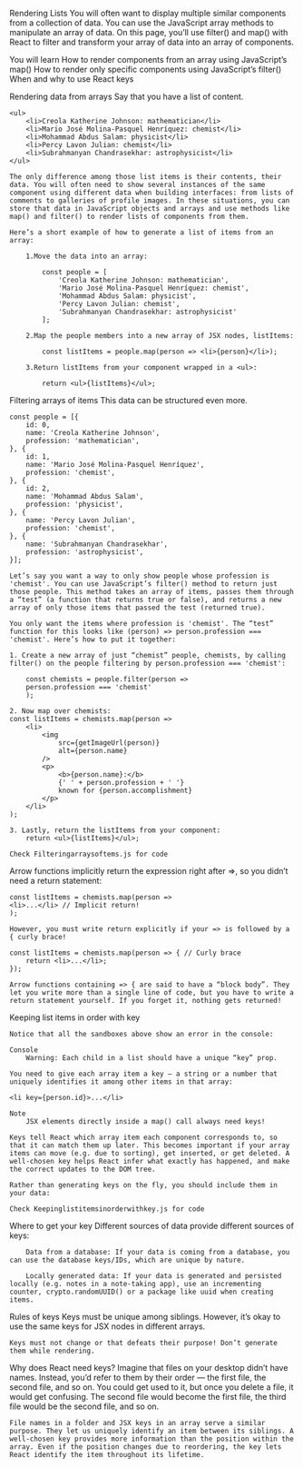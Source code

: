 Rendering Lists
    You will often want to display multiple similar components from a collection of data. You can use the JavaScript array methods to manipulate an array of data. On this page, you’ll use filter() and map() with React to filter and transform your array of data into an array of components.

You will learn
    How to render components from an array using JavaScript’s map()
    How to render only specific components using JavaScript’s filter()
    When and why to use React keys

Rendering data from arrays 
    Say that you have a list of content.

    <ul>
        <li>Creola Katherine Johnson: mathematician</li>
        <li>Mario José Molina-Pasquel Henríquez: chemist</li>
        <li>Mohammad Abdus Salam: physicist</li>
        <li>Percy Lavon Julian: chemist</li>
        <li>Subrahmanyan Chandrasekhar: astrophysicist</li>
    </ul>

    The only difference among those list items is their contents, their data. You will often need to show several instances of the same component using different data when building interfaces: from lists of comments to galleries of profile images. In these situations, you can store that data in JavaScript objects and arrays and use methods like map() and filter() to render lists of components from them.

    Here’s a short example of how to generate a list of items from an array:

        1.Move the data into an array:

            const people = [
                'Creola Katherine Johnson: mathematician',
                'Mario José Molina-Pasquel Henríquez: chemist',
                'Mohammad Abdus Salam: physicist',
                'Percy Lavon Julian: chemist',
                'Subrahmanyan Chandrasekhar: astrophysicist'
            ];

        2.Map the people members into a new array of JSX nodes, listItems:

            const listItems = people.map(person => <li>{person}</li>);

        3.Return listItems from your component wrapped in a <ul>:
            
            return <ul>{listItems}</ul>;

Filtering arrays of items 
    This data can be structured even more.

    const people = [{
        id: 0,
        name: 'Creola Katherine Johnson',
        profession: 'mathematician',
    }, {
        id: 1,
        name: 'Mario José Molina-Pasquel Henríquez',
        profession: 'chemist',
    }, {
        id: 2,
        name: 'Mohammad Abdus Salam',
        profession: 'physicist',
    }, {
        name: 'Percy Lavon Julian',
        profession: 'chemist',  
    }, {
        name: 'Subrahmanyan Chandrasekhar',
        profession: 'astrophysicist',
    }];

    Let’s say you want a way to only show people whose profession is 'chemist'. You can use JavaScript’s filter() method to return just those people. This method takes an array of items, passes them through a “test” (a function that returns true or false), and returns a new array of only those items that passed the test (returned true).

    You only want the items where profession is 'chemist'. The “test” function for this looks like (person) => person.profession === 'chemist'. Here’s how to put it together:

    1. Create a new array of just “chemist” people, chemists, by calling filter() on the people filtering by person.profession === 'chemist':
        
        const chemists = people.filter(person =>
        person.profession === 'chemist'
        );

    2. Now map over chemists:
    const listItems = chemists.map(person =>
        <li>
            <img
                src={getImageUrl(person)}
                alt={person.name}
            />
            <p>
                <b>{person.name}:</b>
                {' ' + person.profession + ' '}
                known for {person.accomplishment}
            </p>
        </li>
    );

    3. Lastly, return the listItems from your component:
        return <ul>{listItems}</ul>;

    Check Filteringarraysoftems.js for code

Arrow functions implicitly return the expression right after =>, so you didn’t need a return statement:

    const listItems = chemists.map(person =>
    <li>...</li> // Implicit return!
    );
    
    However, you must write return explicitly if your => is followed by a { curly brace!

    const listItems = chemists.map(person => { // Curly brace
        return <li>...</li>;
    });

    Arrow functions containing => { are said to have a “block body”. They let you write more than a single line of code, but you have to write a return statement yourself. If you forget it, nothing gets returned! 

Keeping list items in order with key 

    Notice that all the sandboxes above show an error in the console:

    Console
        Warning: Each child in a list should have a unique “key” prop.

    You need to give each array item a key — a string or a number that uniquely identifies it among other items in that array:

    <li key={person.id}>...</li>
    
    Note
        JSX elements directly inside a map() call always need keys!

    Keys tell React which array item each component corresponds to, so that it can match them up later. This becomes important if your array items can move (e.g. due to sorting), get inserted, or get deleted. A well-chosen key helps React infer what exactly has happened, and make the correct updates to the DOM tree.

    Rather than generating keys on the fly, you should include them in your data:

    Check Keepinglistitemsinorderwithkey.js for code

Where to get your key 
    Different sources of data provide different sources of keys:

        Data from a database: If your data is coming from a database, you can use the database keys/IDs, which are unique by nature.
        
        Locally generated data: If your data is generated and persisted locally (e.g. notes in a note-taking app), use an incrementing counter, crypto.randomUUID() or a package like uuid when creating items.

Rules of keys 
    Keys must be unique among siblings. However, it’s okay to use the same keys for JSX nodes in different arrays.
    
    Keys must not change or that defeats their purpose! Don’t generate them while rendering.

Why does React need keys? 
    Imagine that files on your desktop didn’t have names. Instead, you’d refer to them by their order — the first file, the second file, and so on. You could get used to it, but once you delete a file, it would get confusing. The second file would become the first file, the third file would be the second file, and so on.

    File names in a folder and JSX keys in an array serve a similar purpose. They let us uniquely identify an item between its siblings. A well-chosen key provides more information than the position within the array. Even if the position changes due to reordering, the key lets React identify the item throughout its lifetime.

